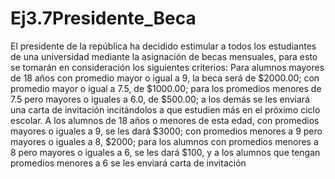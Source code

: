 # Ej3.7Presidente_Beca

El presidente de la república ha decidido estimular a todos los estudiantes de una universidad mediante la asignación de becas
mensuales, para esto se tomarán en consideración los siguientes
criterios:
Para alumnos mayores de 18 años con promedio mayor o igual a
9, la beca será de $2000.00; con promedio mayor o igual a 7.5, de
$1000.00; para los promedios menores de 7.5 pero mayores o iguales a 6.0, de $500.00; a los demás se les enviará una carta de invitación incitándolos a que estudien más en el próximo ciclo escolar.
A los alumnos de 18 años o menores de esta edad, con promedios
mayores o iguales a 9, se les dará $3000; con promedios menores a
9 pero mayores o iguales a 8, $2000; para los alumnos con promedios menores a 8 pero mayores o iguales a 6, se les dará $100, y a los
alumnos que tengan promedios menores a 6 se les enviará carta de
invitación
